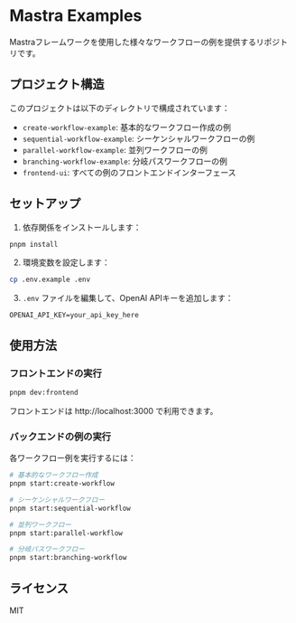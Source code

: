 # Mastra Examples

Mastraフレームワークを使用した様々なワークフローの例を提供するリポジトリです。

## プロジェクト構造

このプロジェクトは以下のディレクトリで構成されています：

- `create-workflow-example`: 基本的なワークフロー作成の例
- `sequential-workflow-example`: シーケンシャルワークフローの例
- `parallel-workflow-example`: 並列ワークフローの例
- `branching-workflow-example`: 分岐パスワークフローの例
- `frontend-ui`: すべての例のフロントエンドインターフェース

## セットアップ

1. 依存関係をインストールします：

```bash
pnpm install
```

2. 環境変数を設定します：

```bash
cp .env.example .env
```

3. `.env` ファイルを編集して、OpenAI APIキーを追加します：

```
OPENAI_API_KEY=your_api_key_here
```

## 使用方法

### フロントエンドの実行

```bash
pnpm dev:frontend
```

フロントエンドは http://localhost:3000 で利用できます。

### バックエンドの例の実行

各ワークフロー例を実行するには：

```bash
# 基本的なワークフロー作成
pnpm start:create-workflow

# シーケンシャルワークフロー
pnpm start:sequential-workflow

# 並列ワークフロー
pnpm start:parallel-workflow

# 分岐パスワークフロー
pnpm start:branching-workflow
```

## ライセンス

MIT
